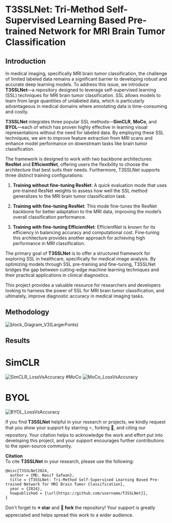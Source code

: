 # T3SSLNet: Tri-Method Self-Supervised Learning Based Pre-trained Network for MRI Brain Tumor Classification

## Introduction

In medical imaging, specifically MRI brain tumor classification, the challenge of limited labeled data remains a significant barrier to developing robust and accurate deep learning models. To address this issue, we introduce **T3SSLNet**—a repository designed to leverage self-supervised learning (SSL) techniques for MRI brain tumor classification. SSL allows models to learn from large quantities of unlabeled data, which is particularly advantageous in medical domains where annotating data is time-consuming and costly.

**T3SSLNet** integrates three popular SSL methods—**SimCLR**, **MoCo**, and **BYOL**—each of which has proven highly effective in learning visual representations without the need for labeled data. By employing these SSL techniques, we aim to improve feature extraction from MRI scans and enhance model performance on downstream tasks like brain tumor classification.

The framework is designed to work with two backbone architectures: **ResNet** and **EfficientNet**, offering users the flexibility to choose the architecture that best suits their needs. Furthermore, T3SSLNet supports three distinct training configurations:

1. **Training without fine-tuning ResNet**: A quick evaluation mode that uses pre-trained ResNet weights to assess how well the SSL method generalizes to the MRI brain tumor classification task.
   
2. **Training with fine-tuning ResNet**: This mode fine-tunes the ResNet backbone for better adaptation to the MRI data, improving the model’s overall classification performance.
   
3. **Training with fine-tuning EfficientNet**: EfficientNet is known for its efficiency in balancing accuracy and computational cost. Fine-tuning this architecture provides another approach for achieving high performance in MRI classification.

The primary goal of **T3SSLNet** is to offer a structured framework for exploring SSL in healthcare, specifically for medical image analysis. By optimizing models through SSL pre-training and fine-tuning, T3SSLNet bridges the gap between cutting-edge machine learning techniques and their practical applications in clinical diagnostics.

This project provides a valuable resource for researchers and developers looking to harness the power of SSL for MRI brain tumor classification, and ultimately, improve diagnostic accuracy in medical imaging tasks.

## Methodology

![block_Diagram_V3(LargerFonts)](https://github.com/user-attachments/assets/90df36f7-d039-4719-b601-7cfb18317d47)

## Results
# SimCLR
![SimCLR_LossVsAccuracy](https://github.com/user-attachments/assets/9a98c836-ff05-45b4-925c-9bb02442da8f)
#MoCo
![MoCo_LossVsAccuracy](https://github.com/user-attachments/assets/63c6119b-5eb5-47e8-b7d2-25444fb4705f)
# BYOL
![BYOL_LossVsAccuracy](https://github.com/user-attachments/assets/21bccc19-3972-4689-9f2f-57637f9516dd)

If you find **T3SSLNet** helpful in your research or projects, we kindly request that you show your support by starring ⭐, forking 🍴, and citing our repository. Your citation helps to acknowledge the work and effort put into developing this project, and your support encourages further contributions to the open-source community.

**Citation**  
To cite **T3SSLNet** in your research, please use the following:

```
@misc{T3SSLNet2024,
  author = {MD. Nasif Safwan},
  title = {T3SSLNet: Tri-Method Self-Supervised Learning Based Pre-trained Network for MRI Brain Tumor Classification},
  year = {2024},
  howpublished = {\url{https://github.com/username/T3SSLNet}},
}
```

Don't forget to **⭐ star** and **🍴 fork** the repository! Your support is greatly appreciated and helps spread this work to a wider audience.
